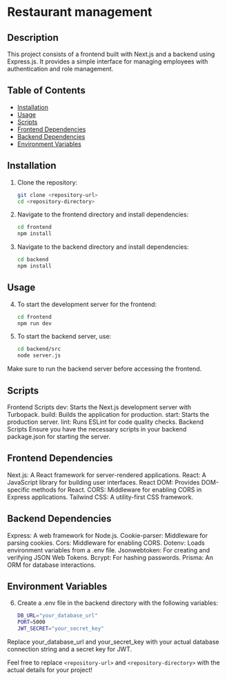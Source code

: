 # Restaurant management

## Description

This project consists of a frontend built with Next.js and a backend using Express.js. It provides a simple interface for managing employees with authentication and role management.

## Table of Contents

- [Installation](#installation)
- [Usage](#usage)
- [Scripts](#scripts)
- [Frontend Dependencies](#frontend-dependencies)
- [Backend Dependencies](#backend-dependencies)
- [Environment Variables](#environment-variables)

## Installation

1. Clone the repository:
   ```bash
   git clone <repository-url>
   cd <repository-directory>
2. Navigate to the frontend directory and install dependencies:
    ```bash
    cd frontend
    npm install
3. Navigate to the backend directory and install dependencies:
    ```bash
    cd backend
    npm install

## Usage
4. To start the development server for the frontend:
    ```bash
    cd frontend
    npm run dev
5. To start the backend server, use:
    ```bash
    cd backend/src
    node server.js

Make sure to run the backend server before accessing the frontend.

## Scripts
Frontend Scripts
dev: Starts the Next.js development server with Turbopack.
build: Builds the application for production.
start: Starts the production server.
lint: Runs ESLint for code quality checks.
Backend Scripts
Ensure you have the necessary scripts in your backend package.json for starting the server.

## Frontend Dependencies
Next.js: A React framework for server-rendered applications.
React: A JavaScript library for building user interfaces.
React DOM: Provides DOM-specific methods for React.
CORS: Middleware for enabling CORS in Express applications.
Tailwind CSS: A utility-first CSS framework.
## Backend Dependencies
Express: A web framework for Node.js.
Cookie-parser: Middleware for parsing cookies.
Cors: Middleware for enabling CORS.
Dotenv: Loads environment variables from a .env file.
Jsonwebtoken: For creating and verifying JSON Web Tokens.
Bcrypt: For hashing passwords.
Prisma: An ORM for database interactions.

## Environment Variables
6. Create a .env file in the backend directory with the following variables:
    ```bash
    DB_URL="your_database_url"
    PORT=5000
    JWT_SECRET="your_secret_key"
Replace your_database_url and your_secret_key with your actual database connection string and a secret key for JWT.

Feel free to replace `<repository-url>` and `<repository-directory>` with the actual details for your project!
